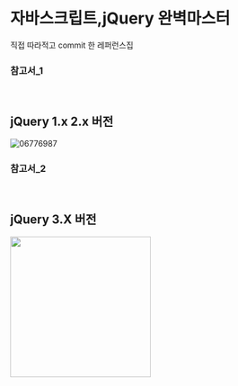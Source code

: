 # 자바스크립트,jQuery 완벽마스터


직접 따라적고 commit 한 레퍼런스집</br>
<H3>참고서_1 </H3></br>
<h2>jQuery 1.x 2.x 버전 </h2>

![06776987](https://user-images.githubusercontent.com/66085260/124489872-6ca97f80-ddec-11eb-991d-2f227342b254.jpg)
</br>
<H3>참고서_2 </H3></br>
<h2>jQuery 3.X 버전 </h2>
<img src="https://user-images.githubusercontent.com/66085260/128299933-76462413-2025-4bb4-8452-b613bd7bbaa5.jpg" width="250px" hieght="350px">
